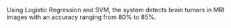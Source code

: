 Using Logistic Regression and SVM, the system detects brain tumors in MRI images with an accuracy ranging from 80% to 85%.
